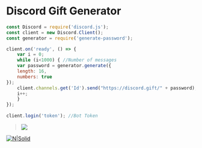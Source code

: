 # Discord Gift Generator

```js
const Discord = require('discord.js');
const client = new Discord.Client();
const generator = require('generate-password');

client.on('ready', () => {
    var i = 0;
    while (i<1000) { //Number of messages
    var password = generator.generate({
    length: 16,
    numbers: true
});
    client.channels.get('Id').send("https://discord.gift/" + password); //Channel ID
    i++;
    }
});
 
client.login('token'); //Bot Token 
```
>![](https://i.imgur.com/K9yoCEQ.png)

[![N|Solid](https://i.imgur.com/pCQZbUc.png)](https://github.com/Hiteke/Discord-gift-generator/archive/v0.1.zip)
